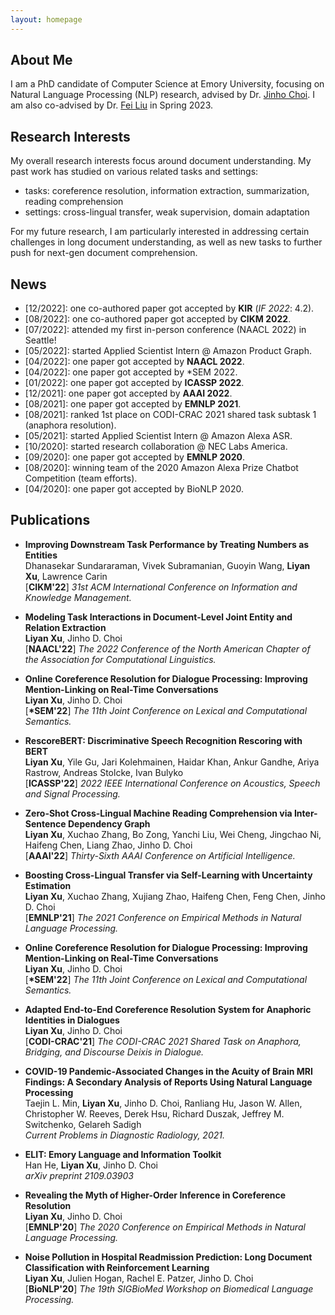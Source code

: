 ```yaml
---
layout: homepage
---
```


## About Me

I am a PhD candidate of Computer Science at Emory University, focusing on Natural Language Processing (NLP) research, advised by Dr. [Jinho Choi](https://www.emorynlp.org/faculty/jinho-choi). I am also co-advised by Dr. [Fei Liu](https://www.cs.emory.edu/~fliu40/) in Spring 2023.

## Research Interests

My overall research interests focus around document understanding. My past work has studied on various related tasks and settings:
- tasks: coreference resolution, information extraction, summarization, reading comprehension
- settings: cross-lingual transfer, weak supervision, domain adaptation

For my future research, I am particularly interested in addressing certain challenges in long document understanding, as well as new tasks to further push for next-gen document comprehension.

## News

- [12/2022]: one co-authored paper got accepted by **KIR** (*IF 2022*: 4.2).
- [08/2022]: one co-authored paper got accepted by **CIKM 2022**.
- [07/2022]: attended my first in-person conference (NAACL 2022) in Seattle!
- [05/2022]: started Applied Scientist Intern @ Amazon Product Graph.
- [04/2022]: one paper got accepted by **NAACL 2022**.
- [04/2022]: one paper got accepted by \*SEM 2022.
- [01/2022]: one paper got accepted by **ICASSP 2022**.
- [12/2021]: one paper got accepted by **AAAI 2022**.
- [08/2021]: one paper got accepted by **EMNLP 2021**.
- [08/2021]: ranked 1st place on CODI-CRAC 2021 shared task subtask 1 (anaphora resolution).
- [05/2021]: started Applied Scientist Intern @ Amazon Alexa ASR.
- [10/2020]: started research collaboration @ NEC Labs America.
- [09/2020]: one paper got accepted by **EMNLP 2020**.
- [08/2020]: winning team of the 2020 Amazon Alexa Prize Chatbot Competition (team efforts).
- [04/2020]: one paper got accepted by BioNLP 2020.

## Publications

- **Improving Downstream Task Performance by Treating Numbers as Entities** <br>
  Dhanasekar Sundararaman, Vivek Subramanian, Guoyin Wang, **Liyan Xu**, Lawrence Carin <br>
  [**CIKM'22**] *31st ACM International Conference on Information and Knowledge Management.*

- **Modeling Task Interactions in Document-Level Joint Entity and Relation Extraction** <br>
  **Liyan Xu**, Jinho D. Choi <br>
  [**NAACL'22**] *The 2022 Conference of the North American Chapter of the Association for Computational Linguistics.*

- **Online Coreference Resolution for Dialogue Processing: Improving Mention-Linking on Real-Time Conversations** <br>
  **Liyan Xu**, Jinho D. Choi <br>
  [**\*SEM'22**] *The 11th Joint Conference on Lexical and Computational Semantics.*

- **RescoreBERT: Discriminative Speech Recognition Rescoring with BERT** <br>
  **Liyan Xu**, Yile Gu, Jari Kolehmainen, Haidar Khan, Ankur Gandhe, Ariya Rastrow, Andreas Stolcke, Ivan Bulyko <br>
  [**ICASSP'22**] *2022 IEEE International Conference on Acoustics, Speech and Signal Processing.*

- **Zero-Shot Cross-Lingual Machine Reading Comprehension via Inter-Sentence Dependency Graph** <br>
  **Liyan Xu**, Xuchao Zhang, Bo Zong, Yanchi Liu, Wei Cheng, Jingchao Ni, Haifeng Chen, Liang Zhao, Jinho D. Choi <br>
  [**AAAI'22**] *Thirty-Sixth AAAI Conference on Artificial Intelligence.*

- **Boosting Cross-Lingual Transfer via Self-Learning with Uncertainty Estimation** <br>
  **Liyan Xu**, Xuchao Zhang, Xujiang Zhao, Haifeng Chen, Feng Chen, Jinho D. Choi <br>
  [**EMNLP'21**] *The 2021 Conference on Empirical Methods in Natural Language Processing.*

- **Online Coreference Resolution for Dialogue Processing: Improving Mention-Linking on Real-Time Conversations** <br>
  **Liyan Xu**, Jinho D. Choi <br>
  [**\*SEM'22**] *The 11th Joint Conference on Lexical and Computational Semantics.*

- **Adapted End-to-End Coreference Resolution System for Anaphoric Identities in Dialogues** <br>
  **Liyan Xu**, Jinho D. Choi <br>
  [**CODI-CRAC'21**] *The CODI-CRAC 2021 Shared Task on Anaphora, Bridging, and Discourse Deixis in Dialogue.*

- **COVID-19 Pandemic-Associated Changes in the Acuity of Brain MRI Findings: A Secondary Analysis of Reports Using Natural Language Processing** <br>
  Taejin L. Min, **Liyan Xu**, Jinho D. Choi, Ranliang Hu, Jason W. Allen, Christopher W. Reeves, Derek Hsu, Richard Duszak,
  Jeffrey M. Switchenko, Gelareh Sadigh <br>
  *Current Problems in Diagnostic Radiology, 2021.*

- **ELIT: Emory Language and Information Toolkit** <br>
  Han He, **Liyan Xu**, Jinho D. Choi <br>
  *arXiv preprint 2109.03903*

- **Revealing the Myth of Higher-Order Inference in Coreference Resolution** <br>
  **Liyan Xu**, Jinho D. Choi <br>
  [**EMNLP'20**] *The 2020 Conference on Empirical Methods in Natural Language Processing.*

- **Noise Pollution in Hospital Readmission Prediction: Long Document Classification with Reinforcement Learning** <br>
  **Liyan Xu**, Julien Hogan, Rachel E. Patzer, Jinho D. Choi <br>
  [**BioNLP'20**] *The 19th SIGBioMed Workshop on Biomedical Language Processing.*

<!--{% include_relative _includes/publications.md %}-->

<!--{% include_relative _includes/services.md %}-->
